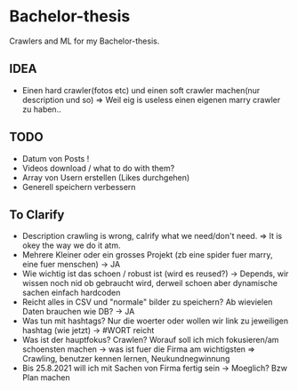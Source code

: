 # Bachelor-thesis
Crawlers and ML for my Bachelor-thesis.

## IDEA
- Einen hard crawler(fotos etc) und einen soft crawler machen(nur description und so) => Weil eig is useless einen eigenen marry crawler zu haben..

## TODO
- Datum von Posts !
- Videos download / what to do with them?
- Array von Usern erstellen (Likes durchgehen)
- Generell speichern verbessern

## To Clarify
- Description crawling is wrong, calrify what we need/don't need. => It is okey the way we do it atm.
- Mehrere Kleiner oder ein grosses Projekt (zb eine spider fuer marry, eine fuer menschen) -> JA
- Wie wichtig ist das schoen / robust ist (wird es reused?) -> Depends, wir wissen noch nid ob gebraucht wird, derweil schoen aber dynamische sachen einfach hardcoden
- Reicht alles in CSV und "normale" bilder zu speichern? Ab wievielen Daten brauchen wie DB? -> JA
- Was tun mit hashtags? Nur die woerter oder wollen wir link zu jeweiligen hashtag (wie jetzt) -> #WORT reicht
- Was ist der hauptfokus? Crawlen? Worauf soll ich mich fokusieren/am schoensten machen -> was ist fuer die Firma am wichtigsten => Crawling, benutzer kennen lernen, Neukundnegwinnung
- Bis 25.8.2021 will ich mit Sachen von Firma fertig sein -> Moeglich? Bzw Plan machen


